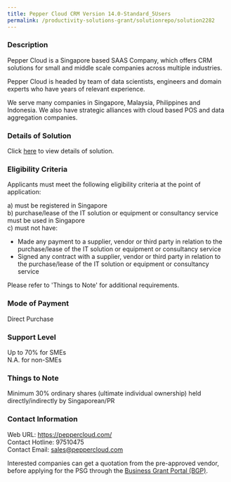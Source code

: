 ```yaml
---
title: Pepper Cloud CRM Version 14.0-Standard_5Users
permalink: /productivity-solutions-grant/solutionrepo/solution2282
---
```


### Description

Pepper Cloud is a Singapore based SAAS Company, which offers CRM solutions for small and middle scale companies across multiple industries. 

Pepper Cloud is headed by team of data scientists, engineers and domain experts who have years of relevant experience.

We serve many companies in Singapore, Malaysia, Philippines and Indonesia. We also have strategic alliances with cloud based POS and data aggregation companies.

### Details of Solution

Click <a href='https://www.gobusiness.gov.sg/images/psg/Pepper_Cloud_20200952_Desensitised_Annex_3_Part_2.pdf' target='_blank' rel='noopener'>here</a> to view details of solution.

### Eligibility Criteria

Applicants must meet the following eligibility criteria at the point of application:

a) must be registered in Singapore <br>
b) purchase/lease of the IT solution or equipment or consultancy service must be used in Singapore <br>
c) must not have:
- Made any payment to a supplier, vendor or third party in relation to the purchase/lease of the IT solution or equipment or consultancy service
- Signed any contract with a supplier, vendor or third party in relation to the purchase/lease of the IT solution or equipment or consultancy service

Please refer to 'Things to Note' for additional requirements.

### Mode of Payment
Direct Purchase

### Support Level
Up to 70% for SMEs <br>
N.A. for non-SMEs

### Things to Note
Minimum 30% ordinary shares (ultimate individual ownership) held directly/indirectly by Singaporean/PR

### Contact Information
Web URL: https://peppercloud.com/ <br>Contact Hotline: 97510475 <br>Contact Email: sales@peppercloud.com <br>

Interested companies can get a quotation from the pre-approved vendor, before applying for the PSG through the <a target='_blank' rel='noopener' href='https://www.businessgrants.gov.sg/'>Business Grant Portal (BGP)</a>.
